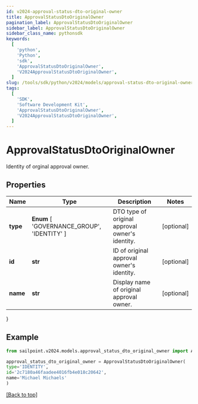 ```yaml
---
id: v2024-approval-status-dto-original-owner
title: ApprovalStatusDtoOriginalOwner
pagination_label: ApprovalStatusDtoOriginalOwner
sidebar_label: ApprovalStatusDtoOriginalOwner
sidebar_class_name: pythonsdk
keywords:
  [
    'python',
    'Python',
    'sdk',
    'ApprovalStatusDtoOriginalOwner',
    'V2024ApprovalStatusDtoOriginalOwner',
  ]
slug: /tools/sdk/python/v2024/models/approval-status-dto-original-owner
tags:
  [
    'SDK',
    'Software Development Kit',
    'ApprovalStatusDtoOriginalOwner',
    'V2024ApprovalStatusDtoOriginalOwner',
  ]
---
```


# ApprovalStatusDtoOriginalOwner

Identity of orginal approval owner.

## Properties

| Name | Type | Description | Notes |
| --- | --- | --- | --- |
| **type** | **Enum** [ 'GOVERNANCE_GROUP', 'IDENTITY' ] | DTO type of original approval owner's identity. | [optional] |
| **id** | **str** | ID of original approval owner's identity. | [optional] |
| **name** | **str** | Display name of original approval owner. | [optional] |

}

## Example

```python
from sailpoint.v2024.models.approval_status_dto_original_owner import ApprovalStatusDtoOriginalOwner

approval_status_dto_original_owner = ApprovalStatusDtoOriginalOwner(
type='IDENTITY',
id='2c7180a46faadee4016fb4e018c20642',
name='Michael Michaels'
)

```

[[Back to top]](#)
